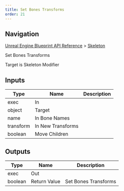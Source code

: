 ```yaml
---
title: Set Bones Transforms
order: 21
---
```

## Navigation

[Unreal Engine Blueprint API Reference](https://dev.epicgames.com/documentation/en-us/unreal-engine/BlueprintAPI) > [Skeleton](https://dev.epicgames.com/documentation/en-us/unreal-engine/BlueprintAPI/Skeleton)

Set Bones Transforms

Target is Skeleton Modifier

## Inputs

| Type | Name | Description |
| --- | --- | --- |
| exec | In |  |
| object | Target |  |
| name | In Bone Names |  |
| transform | In New Transforms |  |
| boolean | Move Children |  |

## Outputs

| Type | Name | Description |
| --- | --- | --- |
| exec | Out |  |
| boolean | Return Value | Set Bones Transforms |
